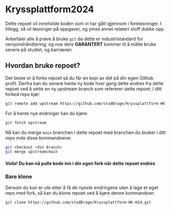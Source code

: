 # Kryssplattform2024
Dette repoet vil inneholde koden som vi har gått igjennom i forelesninger. I tillegg, så vil løsninger på oppgaver, og ymse annet relatert stoff dukke opp. 

Anbefaler alle å prøve å bruke `git` da dette er industristandard for versjonshåndtering, og noe dere <b>GARANTERT</b> kommer til å måtte bruke senere på studiet, og karriæren.

## Hvordan bruke repoet? 
Det beste er å forke repoet så du får en kopi av det på din egen Github profil. Derfra kan du senere hente ny kode hver gang dette endres fra dette repoet ved å sette en ny upstream branch som refererer dette repoet:
I ditt forked repo kjør:<br>
```bash
git remote add upstream https://github.com/studBrage/Kryssplattform-HK-H24.git
```

For å hente nye endringer kan du kjøre:<br>
```bash
git fetch upstream
```

Nå kan du merge `main` branchen i dette repoet med branchen du bruker i ditt repo mde disse kommandoene:

```bash
git checkout <din branch>
git merge upstream/main
```

#### Voila! Du kan nå pulle kode inn i din egen fork når dette repoet endres

### Bare klone
Dersom du kun er ute etter å få de nyeste endringene uten å lage et eget repo med fork, så kan du klone repoet ved å kjøre denne kommandoen
```bash
git clone https://github.com/studBrage/Kryssplattform-HK-H24.git
```